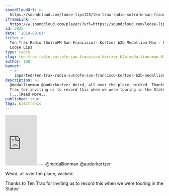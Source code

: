 ```yaml
---
soundCloudUrl: >-
  https://soundcloud.com/loose-lips123/ten-trax-radio-sutrofm-san-francisco-kortzer-b2b-medallion-man-020619
iframeLink: >-
  https://w.soundcloud.com/player/?url=https://soundcloud.com/loose-lips123/ten-trax-radio-sutrofm-san-francisco-kortzer-b2b-medallion-man-020619&color=00aabb&auto_play=false&hide_related=false&show_comments=true&show_user=true&show_reposts=false
id: 3825
date: '2019-08-01'
title: >-
  Ten Trax Radio (SutroFM San Francisco)- Kortzer b2b Medallion Man - 02/06/19 -
  Loose Lips
type: radio
slug: ten-trax-radio-sutrofm-san-francisco-kortzer-b2b-medallion-man-02-06-19
author: 100
banner:
  - >-
    imported/ten-trax-radio-sutrofm-san-francisco-kortzer-b2b-medallion-man-02-06-19/image3825.jpeg
description: >-
  @medallionman @auderkortzer Weird, all over the place, wicked. Thanks to Ten
  Trax for inviting us to record this when we were touring in the States!
  [...]Read More...
published: true
tags: Electronic
---
```

<iframe id="sc-widget" title="title" width="100" height="160" scrolling="no" frameborder="yes" allow="autoplay" src="https://w.soundcloud.com/player/?url=https://soundcloud.com/loose-lips123/ten-trax-radio-sutrofm-san-francisco-kortzer-b2b-medallion-man-020619&amp;color=00aabb&amp;auto_play=false&amp;hide_related=false&amp;show_comments=true&amp;show_user=true&amp;show_reposts=false"></iframe>
---
@medallionman  
@auderkortzer

Weird, all over the place, wicked.

Thanks to Ten Trax for inviting us to record this when we were touring in the States!